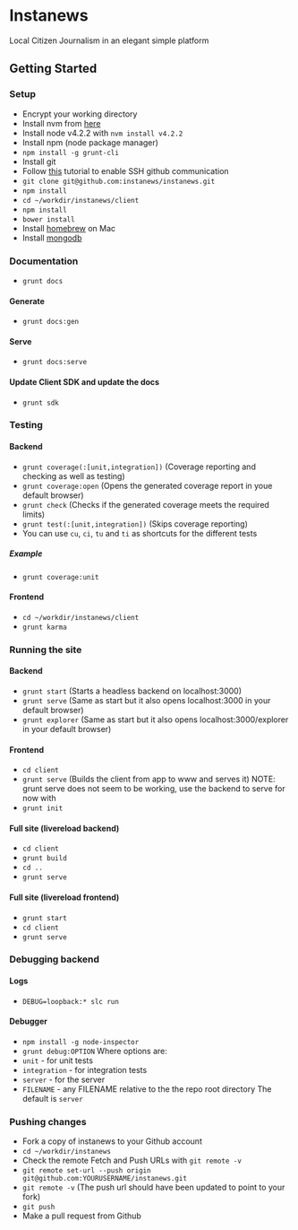 # Instanews

Local Citizen Journalism in an elegant simple platform

## Getting Started

### Setup
- Encrypt your working directory
- Install nvm from [here](https://github.com/creationix/nvm)
- Install node v4.2.2 with `nvm install v4.2.2`
- Install npm (node package manager)
- ```npm install -g grunt-cli```
- Install git
- Follow [this](https://help.github.com/articles/generating-ssh-keys/) tutorial to enable SSH github communication
- ```git clone git@github.com:instanews/instanews.git```
- ```npm install```
- ```cd ~/workdir/instanews/client```
- ```npm install```
- ```bower install```
- Install [homebrew](http://brew.sh/) on Mac
- Install [mongodb](https://docs.mongodb.org/manual/)

### Documentation
- ```grunt docs```

#### Generate
- ```grunt docs:gen```

#### Serve
- ```grunt docs:serve```

#### Update Client SDK and update the docs
- ```grunt sdk```

### Testing
#### Backend
- ```grunt coverage(:[unit,integration])``` (Coverage reporting and checking as well as testing)
- ```grunt coverage:open``` (Opens the generated coverage report in youe default browser)
- ```grunt check``` (Checks if the generated coverage meets the required limits)
- ```grunt test(:[unit,integration])``` (Skips coverage reporting)
- You can use `cu`, `ci`, `tu` and `ti` as shortcuts for the different tests

##### Example
- ```grunt coverage:unit```

#### Frontend
- ```cd ~/workdir/instanews/client```
- ```grunt karma```

### Running the site
#### Backend
- ```grunt start``` (Starts a headless backend on localhost:3000)
- ```grunt serve``` (Same as start but it also opens localhost:3000 in your default browser)
- ```grunt explorer``` (Same as start but it also opens localhost:3000/explorer in your default browser)

#### Frontend
- ```cd client```
- ```grunt serve``` (Builds the client from app to www and serves it)
NOTE: grunt serve does not seem to be working, use the backend to serve for now with
- ```grunt init```

#### Full site (livereload backend)
- ```cd client```
- ```grunt build```
- ```cd ..```
- ```grunt serve```

#### Full site (livereload frontend)
- ```grunt start```
- ```cd client```
- ```grunt serve```

### Debugging backend

#### Logs
- ```DEBUG=loopback:* slc run```
 
#### Debugger
- ```npm install -g node-inspector```
- ```grunt debug:OPTION```
Where options are:
- `unit` - for unit tests
- `integration` - for integration tests
- `server` - for the server 
- `FILENAME` - any FILENAME relative to the the repo root directory
The default is `server`

### Pushing changes
- Fork a copy of instanews to your Github account
- ```cd ~/workdir/instanews```
- Check the remote Fetch and Push URLs with ```git remote -v```
- ```git remote set-url --push origin git@github.com:YOURUSERNAME/instanews.git```
- ```git remote -v``` (The push url should have been updated to point to your fork)
- ```git push```
- Make a pull request from Github
